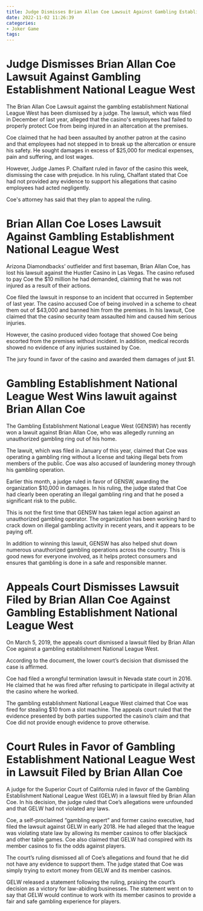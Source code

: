 ```yaml
---
title: Judge Dismisses Brian Allan Coe Lawsuit Against Gambling Establishment National League West 
date: 2022-11-02 11:26:39
categories:
- Joker Game
tags:
---
```



#  Judge Dismisses Brian Allan Coe Lawsuit Against Gambling Establishment National League West 

The Brian Allan Coe Lawsuit against the gambling establishment National League West has been dismissed by a judge. The lawsuit, which was filed in December of last year, alleged that the casino's employees had failed to properly protect Coe from being injured in an altercation at the premises.

Coe claimed that he had been assaulted by another patron at the casino and that employees had not stepped in to break up the altercation or ensure his safety. He sought damages in excess of $25,000 for medical expenses, pain and suffering, and lost wages.

However, Judge James P. Chalfant ruled in favor of the casino this week, dismissing the case with prejudice. In his ruling, Chalfant stated that Coe had not provided any evidence to support his allegations that casino employees had acted negligently.

Coe's attorney has said that they plan to appeal the ruling.

#  Brian Allan Coe Loses Lawsuit Against Gambling Establishment National League West 

Arizona Diamondbacks’ outfielder and first baseman, Brian Allan Coe, has lost his lawsuit against the Hustler Casino in Las Vegas. The casino refused to pay Coe the $10 million he had demanded, claiming that he was not injured as a result of their actions.

Coe filed the lawsuit in response to an incident that occurred in September of last year. The casino accused Coe of being involved in a scheme to cheat them out of $43,000 and banned him from the premises. In his lawsuit, Coe claimed that the casino security team assaulted him and caused him serious injuries.

However, the casino produced video footage that showed Coe being escorted from the premises without incident. In addition, medical records showed no evidence of any injuries sustained by Coe.

The jury found in favor of the casino and awarded them damages of just $1.

#  Gambling Establishment National League West Wins lawuit against Brian Allan Coe 

The Gambling Establishment National League West (GENSW) has recently won a lawuit against Brian Allan Coe, who was allegedly running an unauthorized gambling ring out of his home.

The lawuit, which was filed in January of this year, claimed that Coe was operating a gambling ring without a license and taking illegal bets from members of the public. Coe was also accused of laundering money through his gambling operation.

Earlier this month, a judge ruled in favor of GENSW, awarding the organization $10,000 in damages. In his ruling, the judge stated that Coe had clearly been operating an illegal gambling ring and that he posed a significant risk to the public.

This is not the first time that GENSW has taken legal action against an unauthorized gambling operator. The organization has been working hard to crack down on illegal gambling activity in recent years, and it appears to be paying off.

In addition to winning this lawuit, GENSW has also helped shut down numerous unauthorized gambling operations across the country. This is good news for everyone involved, as it helps protect consumers and ensures that gambling is done in a safe and responsible manner.

#  Appeals Court Dismisses Lawsuit Filed by Brian Allan Coe Against Gambling Establishment National League West 

On March 5, 2019, the appeals court dismissed a lawsuit filed by Brian Allan Coe against a gambling establishment National League West. 

According to the document, the lower court’s decision that dismissed the case is affirmed. 

Coe had filed a wrongful termination lawsuit in Nevada state court in 2016. He claimed that he was fired after refusing to participate in illegal activity at the casino where he worked. 

The gambling establishment National League West claimed that Coe was fired for stealing $10 from a slot machine. The appeals court ruled that the evidence presented by both parties supported the casino’s claim and that Coe did not provide enough evidence to prove otherwise.

#  Court Rules in Favor of Gambling Establishment National League West in Lawsuit Filed by Brian Allan Coe

A judge for the Superior Court of California ruled in favor of the Gambling Establishment National League West (GELW) in a lawsuit filed by Brian Allan Coe. In his decision, the judge ruled that Coe’s allegations were unfounded and that GELW had not violated any laws.

Coe, a self-proclaimed “gambling expert” and former casino executive, had filed the lawsuit against GELW in early 2018. He had alleged that the league was violating state law by allowing its member casinos to offer blackjack and other table games. Coe also claimed that GELW had conspired with its member casinos to fix the odds against players.

The court’s ruling dismissed all of Coe’s allegations and found that he did not have any evidence to support them. The judge stated that Coe was simply trying to extort money from GELW and its member casinos.

GELW released a statement following the ruling, praising the court’s decision as a victory for law-abiding businesses. The statement went on to say that GELW would continue to work with its member casinos to provide a fair and safe gambling experience for players.